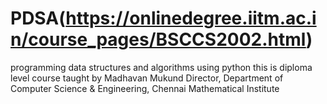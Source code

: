 # PDSA(https://onlinedegree.iitm.ac.in/course_pages/BSCCS2002.html)
programming data structures and algorithms using python
this is diploma level course taught by  Madhavan Mukund
Director, Department of Computer Science & Engineering, Chennai Mathematical Institute 
